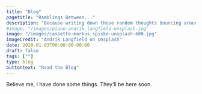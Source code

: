 ```yaml
---
title: "Blog"
pagetitle: "Ramblings Between..."
description: "Because writing down those random thoughts bouncing around in your head is a good idea"
#image: "/images/piano-andrik_langfield-unsplash.jpg"
image: "/images/cassette-markus_spiske-unsplash-600.jpg"
imageCredit: "Andrik Langfield on Unsplash"
date: 2020-01-03T00:00:00-00:00
draft: false
tags: [""]
type: blog
buttontext: "Read the Blog"
---
```


Believe me, I have done some things. They’ll be here soon.
